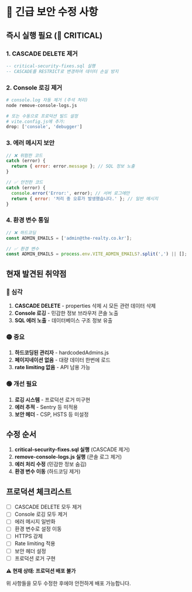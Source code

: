 # 🚨 긴급 보안 수정 사항

## 즉시 실행 필요 (🔴 CRITICAL)

### 1. CASCADE DELETE 제거
```sql
-- critical-security-fixes.sql 실행
-- CASCADE를 RESTRICT로 변경하여 데이터 손실 방지
```

### 2. Console 로깅 제거
```bash
# console.log 자동 제거 (주석 처리)
node remove-console-logs.js

# 또는 수동으로 프로덕션 빌드 설정
# vite.config.js에 추가:
drop: ['console', 'debugger']
```

### 3. 에러 메시지 보안
```javascript
// ❌ 위험한 코드
catch (error) {
  return { error: error.message }; // SQL 정보 노출
}

// ✅ 안전한 코드
catch (error) {
  console.error('Error:', error); // 서버 로그에만
  return { error: '처리 중 오류가 발생했습니다.' }; // 일반 메시지
}
```

### 4. 환경 변수 통일
```javascript
// ❌ 하드코딩
const ADMIN_EMAILS = ['admin@the-realty.co.kr'];

// ✅ 환경 변수
const ADMIN_EMAILS = process.env.VITE_ADMIN_EMAILS?.split(',') || [];
```

## 현재 발견된 취약점

### 🔴 심각
1. **CASCADE DELETE** - properties 삭제 시 모든 관련 데이터 삭제
2. **Console 로깅** - 민감한 정보 브라우저 콘솔 노출
3. **SQL 에러 노출** - 데이터베이스 구조 정보 유출

### 🟡 중요
1. **하드코딩된 관리자** - hardcodedAdmins.js
2. **페이지네이션 없음** - 대량 데이터 한번에 로드
3. **rate limiting 없음** - API 남용 가능

### 🟢 개선 필요
1. **로깅 시스템** - 프로덕션 로거 미구현
2. **에러 추적** - Sentry 등 미적용
3. **보안 헤더** - CSP, HSTS 등 미설정

## 수정 순서

1. **critical-security-fixes.sql 실행** (CASCADE 제거)
2. **remove-console-logs.js 실행** (콘솔 로그 제거)
3. **에러 처리 수정** (민감한 정보 숨김)
4. **환경 변수 이동** (하드코딩 제거)

## 프로덕션 체크리스트

- [ ] CASCADE DELETE 모두 제거
- [ ] Console 로깅 모두 제거
- [ ] 에러 메시지 일반화
- [ ] 환경 변수로 설정 이동
- [ ] HTTPS 강제
- [ ] Rate limiting 적용
- [ ] 보안 헤더 설정
- [ ] 프로덕션 로거 구현

**⚠️ 현재 상태: 프로덕션 배포 불가**

위 사항들을 모두 수정한 후에야 안전하게 배포 가능합니다.